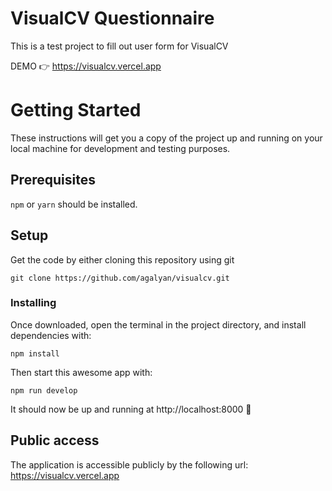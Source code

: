 # VisualCV Questionnaire

This is a test project to fill out user form for VisualCV

DEMO 👉 https://visualcv.vercel.app

# Getting Started

These instructions will get you a copy of the project up and running on your local machine for development and testing purposes.

## Prerequisites

`npm` or `yarn` should be installed.

## Setup

Get the code by either cloning this repository using git

```
git clone https://github.com/agalyan/visualcv.git
```

### Installing

Once downloaded, open the terminal in the project directory, and install dependencies with:
```
npm install
```

Then start this awesome app with:

```
npm run develop
```

It should now be up and running at http://localhost:8000 🚀


## Public access

The application is accessible publicly by the following url:
https://visualcv.vercel.app